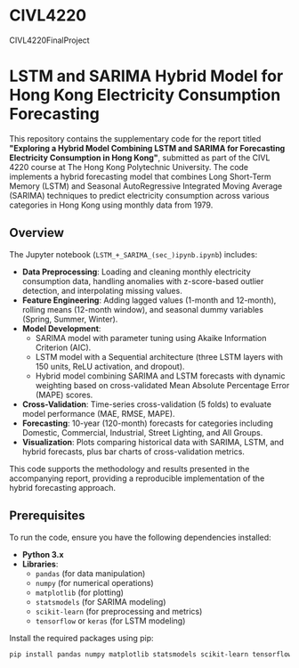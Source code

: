# CIVL4220
CIVL4220FinalProject
# LSTM and SARIMA Hybrid Model for Hong Kong Electricity Consumption Forecasting

This repository contains the supplementary code for the report titled **"Exploring a Hybrid Model Combining LSTM and SARIMA for Forecasting Electricity Consumption in Hong Kong"**, submitted as part of the CIVL 4220 course at The Hong Kong Polytechnic University. The code implements a hybrid forecasting model that combines Long Short-Term Memory (LSTM) and Seasonal AutoRegressive Integrated Moving Average (SARIMA) techniques to predict electricity consumption across various categories in Hong Kong using monthly data from 1979.

## Overview

The Jupyter notebook (`LSTM_+_SARIMA_(sec_)ipynb.ipynb`) includes:
- **Data Preprocessing**: Loading and cleaning monthly electricity consumption data, handling anomalies with z-score-based outlier detection, and interpolating missing values.
- **Feature Engineering**: Adding lagged values (1-month and 12-month), rolling means (12-month window), and seasonal dummy variables (Spring, Summer, Winter).
- **Model Development**:
  - SARIMA model with parameter tuning using Akaike Information Criterion (AIC).
  - LSTM model with a Sequential architecture (three LSTM layers with 150 units, ReLU activation, and dropout).
  - Hybrid model combining SARIMA and LSTM forecasts with dynamic weighting based on cross-validated Mean Absolute Percentage Error (MAPE) scores.
- **Cross-Validation**: Time-series cross-validation (5 folds) to evaluate model performance (MAE, RMSE, MAPE).
- **Forecasting**: 10-year (120-month) forecasts for categories including Domestic, Commercial, Industrial, Street Lighting, and All Groups.
- **Visualization**: Plots comparing historical data with SARIMA, LSTM, and hybrid forecasts, plus bar charts of cross-validation metrics.

This code supports the methodology and results presented in the accompanying report, providing a reproducible implementation of the hybrid forecasting approach.

## Prerequisites

To run the code, ensure you have the following dependencies installed:
- **Python 3.x**
- **Libraries**:
  - `pandas` (for data manipulation)
  - `numpy` (for numerical operations)
  - `matplotlib` (for plotting)
  - `statsmodels` (for SARIMA modeling)
  - `scikit-learn` (for preprocessing and metrics)
  - `tensorflow` or `keras` (for LSTM modeling)

Install the required packages using pip:
```bash
pip install pandas numpy matplotlib statsmodels scikit-learn tensorflow
